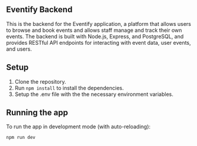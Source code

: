 ## Eventify Backend

This is the backend for the Eventify application, a platform that allows users to browse and book events and allows staff manage and track their own events. The backend is built with Node.js, Express, and PostgreSQL, and provides RESTful API endpoints for interacting with event data, user events, and users.

## Setup

1. Clone the repository.
2. Run `npm install` to install the dependencies.
3. Setup the .env file with the the necessary environment variables.

## Running the app

To run the app in development mode (with auto-reloading):

```bash
npm run dev
```
